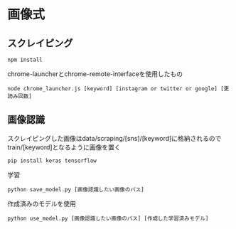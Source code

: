 # 画像式

## スクレイピング

```
npm install
```

chrome-launcherとchrome-remote-interfaceを使用したもの

```
node chrome_launcher.js [keyword] [instagram or twitter or google] [更読み回数]
```


## 画像認識

スクレイピングした画像はdata/scraping/[sns]/[keyword]に格納されるので
train/[keyword]となるように画像を置く

```
pip install keras tensorflow
```

学習

```
python save_model.py [画像認識したい画像のパス]
```

作成済みのモデルを使用

```
python use_model.py [画像認識したい画像のパス] [作成した学習済みモデル]
```
